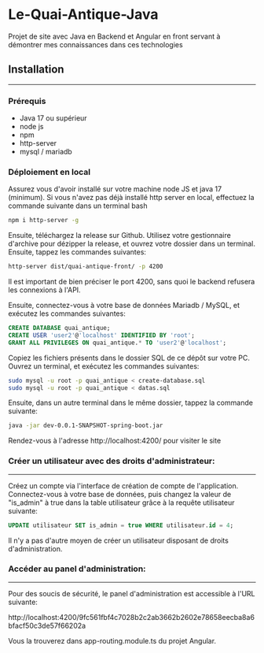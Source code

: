 # Le-Quai-Antique-Java

Projet de site avec Java en Backend et Angular en front servant à démontrer mes connaissances dans ces technologies

## Installation

--- 

### Prérequis

* Java 17 ou supérieur
* node js
* npm
* http-server
* mysql / mariadb

### Déploiement en local
Assurez vous d'avoir installé sur votre machine node JS et java 17 (minimum). Si vous n'avez pas déjà installé http server en
local, effectuez la commande suivante dans un terminal bash
```bash
npm i http-server -g
```

Ensuite, téléchargez la release sur Github. Utilisez votre gestionnaire d'archive pour dézipper la release, et ouvrez
votre dossier dans un terminal. Ensuite, tappez les commandes suivantes:
```bash
http-server dist/quai-antique-front/ -p 4200
```
Il est important de bien préciser le port 4200, sans quoi le backend refusera les connexions à l'API.
  
Ensuite, connectez-vous à votre base de données Mariadb / MySQL, et exécutez les commandes suivantes:

```sql
CREATE DATABASE quai_antique;
CREATE USER 'user2'@'localhost' IDENTIFIED BY 'root';
GRANT ALL PRIVILEGES ON quai_antique.* TO 'user2'@'localhost';
```

Copiez les fichiers présents dans le dossier SQL de ce dépôt sur votre PC. Ouvrez un terminal, et exécutez les commandes suivantes:


```bash
sudo mysql -u root -p quai_antique < create-database.sql
sudo mysql -u root -p quai_antique < datas.sql
```

  Ensuite, dans un autre terminal dans le même dossier, tappez la commande suivante:
```bash
java -jar dev-0.0.1-SNAPSHOT-spring-boot.jar 
```

Rendez-vous à l'adresse http://localhost:4200/ pour visiter le site

  

### Créer un utilisateur avec des droits d'administrateur:
---
Créez un compte via l'interface de création de compte de l'application.
Connectez-vous à votre base de données, puis changez la valeur de "is_admin" à true dans la table utilisateur grâce à la requête utilisateur suivante:


```sql
UPDATE utilisateur SET is_admin = true WHERE utilisateur.id = 4;
```

Il n'y a pas d'autre moyen de créer un utilisateur disposant de droits d'administration.

### Accéder au panel d'administration:
---
Pour des soucis de sécurité, le panel d'administration est accessible à l'URL suivante:
  
  http://localhost:4200/9fc561fbf4c7028b2c2ab3662b2602e78658eecba8a6bfacf50c3de57f66202a

  Vous la trouverez dans app-routing.module.ts du projet Angular.
